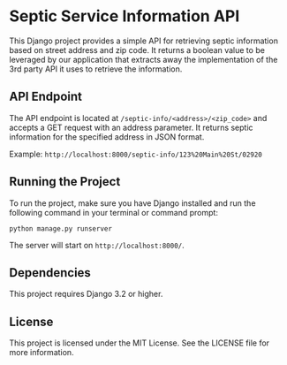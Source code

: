 # Septic Service Information API

This Django project provides a simple API for retrieving septic information based on street address and zip code.
It returns a boolean value to be leveraged by our application that extracts away the implementation of the 3rd party API it uses to retrieve the information.

## API Endpoint

The API endpoint is located at `/septic-info/<address>/<zip_code>` and accepts a GET request with an address parameter. It returns septic information for the specified address in JSON format.

Example: `http://localhost:8000/septic-info/123%20Main%20St/02920`

## Running the Project

To run the project, make sure you have Django installed and run the following command in your terminal or command prompt:

`python manage.py runserver`


The server will start on `http://localhost:8000/`.

## Dependencies

This project requires Django 3.2 or higher.

## License

This project is licensed under the MIT License. See the LICENSE file for more information.
